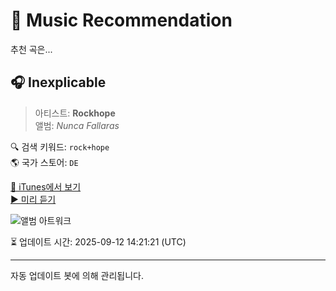 
# 🎵 Music Recommendation

추천 곡은...

## 🎧 Inexplicable  
> 아티스트: **Rockhope**  
> 앨범: _Nunca Fallaras_  

🔍 검색 키워드: `rock+hope`  
🌎 국가 스토어: `DE`

[🔗 iTunes에서 보기](https://music.apple.com/de/album/inexplicable/1043634452?i=1043635355&uo=4)  
[▶️ 미리 듣기](https://audio-ssl.itunes.apple.com/itunes-assets/Music6/v4/ea/7e/05/ea7e0584-f9e8-758a-2204-450f6b020f49/mzaf_1240849707387867752.plus.aac.p.m4a)

![앨범 아트워크](https://is1-ssl.mzstatic.com/image/thumb/Music22/v4/9c/c8/3c/9cc83cc3-d9e6-6365-dcee-1d283fb4ca02/mzm.dxowyiou.jpg/100x100bb.jpg)

⏳ 업데이트 시간: 2025-09-12 14:21:21 (UTC)

---
자동 업데이트 봇에 의해 관리됩니다.
